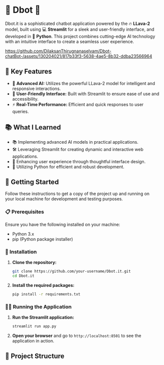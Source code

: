 # 🚀 Dbot 🤖

Dbot.it is a sophisticated chatbot application powered by the 🔥 **LLava-2** model, built using 💻 **Streamlit** for a sleek and user-friendly interface, and developed in 🐍 **Python**. This project combines cutting-edge AI technology with an intuitive interface to create a seamless user experience.

https://github.com/DilaksanThirugnanaselvam/Dbot-chatBot-/assets/130204021/817b33f3-5638-4ae5-8b32-ddba23566964

## 🌟 Key Features

- 🤖 **Advanced AI:** Utilizes the powerful LLava-2 model for intelligent and responsive interactions.
- 🌟 **User-Friendly Interface:** Built with Streamlit to ensure ease of use and accessibility.
- ⚡ **Real-Time Performance:** Efficient and quick responses to user queries.

## 📚 What I Learned

- 📚 Implementing advanced AI models in practical applications.
- 🛠 Leveraging Streamlit for creating dynamic and interactive web applications.
- 🎨 Enhancing user experience through thoughtful interface design.
- 🐍 Utilizing Python for efficient and robust development.

## 🚀 Getting Started

Follow these instructions to get a copy of the project up and running on your local machine for development and testing purposes.

### 📋 Prerequisites

Ensure you have the following installed on your machine:

- Python 3.x
- pip (Python package installer)

### 🔧 Installation

1. **Clone the repository:**

    ```sh
    git clone https://github.com/your-username/Dbot.it.git
    cd Dbot.it
    ```

2. **Install the required packages:**

    ```sh
    pip install -r requirements.txt
    ```

### 🏃‍♂️ Running the Application

1. **Run the Streamlit application:**

    ```sh
    streamlit run app.py
    ```

2. **Open your browser** and go to `http://localhost:8501` to see the application in action.

## 📂 Project Structure

